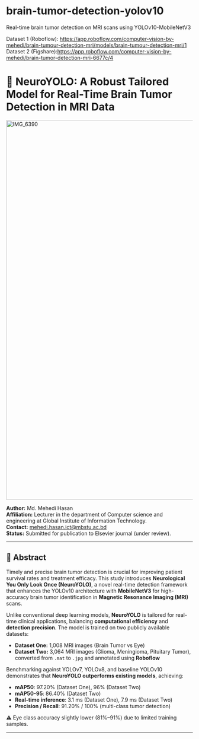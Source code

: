 # brain-tumor-detection-yolov10
Real-time brain tumor detection on MRI scans using YOLOv10-MobileNetV3

Dataset 1 (Roboflow): https://app.roboflow.com/computer-vision-by-mehedi/brain-tumour-detection-mri/models/brain-tumour-detection-mri/1
Dataset 2 (Figshare):https://app.roboflow.com/computer-vision-by-mehedi/brain-tumor-detection-mri-6677c/4

# 🧠 NeuroYOLO: A Robust Tailored Model for Real-Time Brain Tumor Detection in MRI Data
<img width="1024" height="1024" alt="IMG_6390" src="https://github.com/user-attachments/assets/cd3ad94b-231e-4c13-90e5-da7de905868f" />

**Author:** Md. Mehedi Hasan  
**Affiliation:** Lecturer in the department of Computer science and engineering at Global Institute of Information Technology.  
**Contact:** mehedi.hasan.ict@mbstu.ac.bd  
**Status:** Submitted for publication to Elsevier journal (under review).

---

## 📝 Abstract

Timely and precise brain tumor detection is crucial for improving patient survival rates and treatment efficacy. This study introduces **Neurological You Only Look Once (NeuroYOLO)**, a novel real-time detection framework that enhances the YOLOv10 architecture with **MobileNetV3** for high-accuracy brain tumor identification in **Magnetic Resonance Imaging (MRI)** scans.

Unlike conventional deep learning models, **NeuroYOLO** is tailored for real-time clinical applications, balancing **computational efficiency** and **detection precision**. The model is trained on two publicly available datasets:

- **Dataset One:** 1,008 MRI images (Brain Tumor vs Eye)
- **Dataset Two:** 3,064 MRI images (Glioma, Meningioma, Pituitary Tumor), converted from `.mat` to `.jpg` and annotated using **Roboflow**

Benchmarking against YOLOv7, YOLOv8, and baseline YOLOv10 demonstrates that **NeuroYOLO outperforms existing models**, achieving:
- **mAP50**: 97.20% (Dataset One), 96% (Dataset Two)
- **mAP50-95**: 86.40% (Dataset Two)
- **Real-time inference**: 3.1 ms (Dataset One), 7.9 ms (Dataset Two)
- **Precision / Recall**: 91.20% / 100% (multi-class tumor detection)

⚠️ Eye class accuracy slightly lower (81%–91%) due to limited training samples.

---

